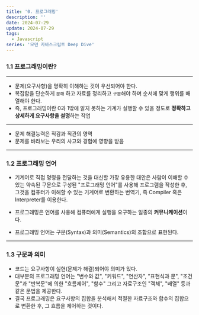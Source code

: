 ```yaml
---
title: '0. 프로그래밍'
description: ''
date: 2024-07-29
update: 2024-07-29
tags:
  - Javascript
series: '모던 자바스크립트 Deep Dive'
---
```


### 1.1 프로그래밍이란?

---

- 문제(요구사항)을 명확히 이해하는 것이 우선되어야 한다.
- 복잡함을 단순하게 `분해` 하고 자료를 정리하고 `구분`해야 하며 순서에 맞게 행위를 배열해야 한다.
- 즉, 프로그래밍이란 0과 1밖에 알지 못하는 기계가 실행할 수 있을 정도로 **정확하고 상세하게 요구사항을 설명**하는 작업

---

- 문제 해결능력은 직감과 직관의 영역
- 문제를 바라보는 우리의 사고와 경험에 영향을 받음

---

### 1.2 프로그래밍 언어

- 기계어로 직접 명령을 전달하는 것을 대신할 가장 유용한 대안은 사람이 이해할 수 있는 약속된 구문으로 구성된 "프로그래밍 언어"를 사용해 프로그램을 작성한 후, 그것을 컴퓨터가 이해할 수 있는 기계어로 변환하는 번역기, 즉 Compiler 혹은 Interpreter를 이용한다.

- 프로그래밍은 언어를 사용해 컴퓨터에게 실행을 요구하는 일종의 **커뮤니케이션**이다.
- 프로그래밍 언어는 구문(Syntax)과 의미(Semantics)의 조합으로 표현된다.

---

### 1.3 구문과 의미

- 코드는 요구사항이 실현(문제가 해결)되어야 의미가 있다.
- 대부분의 프로그래밍 언어는 "변수와 값", "키워드", "연산자", "표현식과 문", "조건문"과 "반복문"에 의한 "흐름제어", "함수" 그리고 자료구조인 "객체", "배열" 등과 같은 문법을 제공한다.
- 결국 프로그래밍은 요구사항의 집합을 분석해서 적절한 자료구조와 함수의 집합으로 변환한 후, 그 흐름을 제어하는 것이다.
